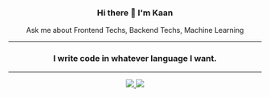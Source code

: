 ### <p align="center"> Hi there 👋 I'm Kaan </p>

<div align="center">
  <p> Ask me about Frontend Techs, Backend Techs, Machine Learning </p>
</div>

---

### <p align="center"> I write code in whatever language I want. </p>

---
  <p align="center">
    <a href="https://github.com/kaan-donmez">
      <img src="http://github-profile-summary-cards.vercel.app/api/cards/profile-details?username=kaan-donmez&theme=github_dark" />
    </a>
    <a href="https://github.com/kaan-donmez">
    <img src="https://github-readme-stats.vercel.app/api/top-langs/?username=kaan-donmez&langs_count=10&card_width=800&theme=github_dark&hide_border=true&hide=makefile,cmake,c,html,css,blade,php,c%2B%2B,qmake,scss" />
    </a>
  </p>
